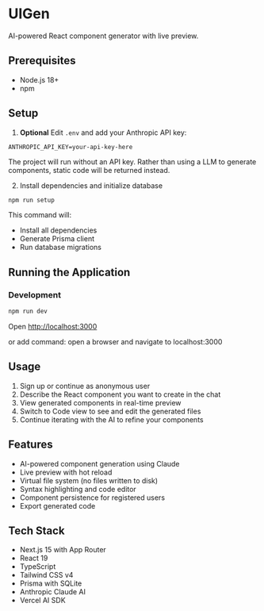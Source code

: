 # UIGen

AI-powered React component generator with live preview.

## Prerequisites

- Node.js 18+
- npm

## Setup

1. **Optional** Edit `.env` and add your Anthropic API key:

```
ANTHROPIC_API_KEY=your-api-key-here
```

The project will run without an API key. Rather than using a LLM to generate components, static code will be returned instead.

2. Install dependencies and initialize database

```bash
npm run setup
```

This command will:

- Install all dependencies
- Generate Prisma client
- Run database migrations

## Running the Application

### Development

```bash
npm run dev
```

Open [http://localhost:3000](http://localhost:3000)

or add command: open a browser and navigate to localhost:3000

## Usage

1. Sign up or continue as anonymous user
2. Describe the React component you want to create in the chat
3. View generated components in real-time preview
4. Switch to Code view to see and edit the generated files
5. Continue iterating with the AI to refine your components

## Features

- AI-powered component generation using Claude
- Live preview with hot reload
- Virtual file system (no files written to disk)
- Syntax highlighting and code editor
- Component persistence for registered users
- Export generated code

## Tech Stack

- Next.js 15 with App Router
- React 19
- TypeScript
- Tailwind CSS v4
- Prisma with SQLite
- Anthropic Claude AI
- Vercel AI SDK
